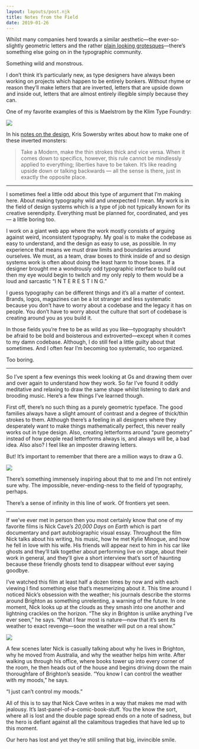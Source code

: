 ```yaml
---
layout: layouts/post.njk
title: Notes from the Field
date: 2019-01-26
---
```


Whilst many companies herd towards a similar aesthetic—the ever-so-slightly geometric letters and the rather [plain looking grotesques](https://ohnotype.co/blog/everybody-fall-in-line)—there’s something else going on in the typographic community.

Something wild and monstrous.

I don’t think it’s particularly new, as type designers have always been working on projects which happen to be entirely bonkers. Without rhyme or reason they’ll make letters that are inverted, letters that are upside down and inside out, letters that are almost entirely illegible simply because they can.

One of my favorite examples of this is Maelstrom by the Klim Type Foundry:

![](https://buttondown.s3.us-west-2.amazonaws.com/images/9b6983d7-6fd7-4436-a48b-9c7b391b2ddc.png)

In his [notes on the design](https://klim.co.nz/blog/maelstrom-design-information/), Kris Sowersby writes about how to make one of these inverted monsters:

> Take a Modern, make the thin strokes thick and vice versa. When it comes down to specifics, however, this rule cannot be mindlessly applied to everything; liberties have to be taken. It’s like reading upside down or talking backwards — all the sense is there, just in exactly the opposite place.

---

I sometimes feel a little odd about this type of argument that I’m making here. About making typography wild and unexpected I mean. My work is in the field of design systems which is a type of job not typically known for its creative serendipity. Everything must be planned for, coordinated, and yes — a little boring too.

I work on a giant web app where the work mostly consists of arguing against weird, inconsistent typography. My goal is to make the codebase as easy to understand, and the design as easy to use, as possible. In my experience that means we must draw limits and boundaries around ourselves. We must, as a team, draw boxes to think inside of and so design systems work is often about doing the least harm to those boxes. If a designer brought me a wondrously odd typographic interface to build out then my eye would begin to twitch and my only reply to them would be a loud and sarcastic “I N T E R E S T I N G.”

I guess typography can be different things and it’s all a matter of context. Brands, logos, magazines can be a lot stranger and less systematic because you don’t have to worry about a codebase and the legacy it has on people. You don’t have to worry about the culture that sort of codebase is creating around you as you build it.

In those fields you’re free to be as wild as you like—typography shouldn’t be afraid to be bold and boisterous and extroverted—except when it comes to my damn codebase. Although, I do still feel a little guilty about that sometimes. And I often fear I’m becoming too systematic, too organized.

Too boring.

---

So I’ve spent a few evenings this week looking at Gs and drawing them over and over again to understand how they work. So far I’ve found it oddly meditative and relaxing to draw the same shape whilst listening to dark and brooding music. Here’s a few things I’ve learned though.

First off, there’s no such thing as a purely geometric typeface. The good families always have a slight amount of contrast and a degree of thick/thin strokes to them. Although there’s a feeling in all designers where they desperately want to make things mathematically perfect, this never really works out in type design. Also, creating letterforms around “pure geometry” instead of how people read letterforms always is, and always will be, a bad idea. Also also? I feel like an imposter drawing letters.

But! It’s important to remember that there are a million ways to draw a G.

![](https://buttondown.s3.us-west-2.amazonaws.com/images/999ca6d5-4b96-4c4d-ae7b-bead40782366.png)

There’s something immensely inspiring about that to me and I’m not entirely sure why. The impossible, never-ending-ness to the field of typography, perhaps.

There’s a sense of infinity in this line of work. Of frontiers yet seen.

---

If we’ve ever met in person then you most certainly know that one of my favorite films is Nick Cave’s _20,000 Days on Earth_ which is part documentary and part autobiographic visual essay. Throughout the film Nick talks about his writing, his music, how he met Kylie Minogue, and how he fell in love with his wife. His friends will appear next to him in his car like ghosts and they’ll talk together about performing live on stage, about their work in general, and they’ll give a short interview that’s sort of haunting because these friendly ghosts tend to disappear without ever saying goodbye.

I’ve watched this film at least half a dozen times by now and with each viewing I find something else that’s mesmerizing about it. This time around I noticed Nick’s obsession with the weather; his journals describe the storms around Brighton as something unrelenting, a warning of the future. In one moment, Nick looks up at the clouds as they smash into one another and lightning crackles on the horizon. “The sky in Brighton is unlike anything I’ve ever seen,” he says. “What I fear most is nature—now that it’s sent its weather to exact revenge—soon the weather will put on a real show.”

![](https://buttondown.s3.us-west-2.amazonaws.com/images/c450ff19-8c83-4b6c-ba44-f228f5adcf46.jpg)

A few scenes later Nick is casually talking about why he lives in Brighton, why he moved from Australia, and why the weather helps him write. After walking us through his office, where books tower up into every corner of the room, he then heads out of the house and begins driving down the main thoroughfare of Brighton’s seaside. “You know I can control the weather with my moods,” he says.

“I just can’t control my moods.”

All of this is to say that Nick Cave writes in a way that makes me mad with jealousy. It’s last-panel-of-a-comic-book-stuff. You the know the sort, where all is lost and the double page spread ends on a note of sadness, but the hero is defiant against all the calamitous tragedies that have led up to this moment.

Our hero has lost and yet they’re still smiling that big, invincible smile.
